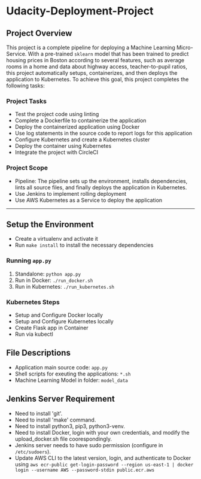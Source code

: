 
# Udacity-Deployment-Project

## Project Overview

This project is a complete pipeline for deploying a Machine Learning Micro-Service. With a pre-trained `sklearn` model that has been trained to predict housing prices in Boston according to several features, such as average rooms in a home and data about highway access, teacher-to-pupil ratios, this project automatically setups, containerizes, and then deploys the application to Kubernetes. To achieve this goal, this project completes the following tasks:

### Project Tasks

* Test the project code using linting
* Complete a Dockerfile to containerize the application
* Deploy the containerized application using Docker
* Use log statements in the source code to report logs for this application
* Configure Kubernetes and create a Kubernetes cluster
* Deploy the container using Kubernetes
* Integrate the project with CircleCI

### Project Scope

* Pipeline: The pipeline sets up the environment, installs dependencies, lints all source files, and finally deploys the application in Kubernetes.
* Use Jenkins to implement rolling deployment 
* Use AWS Kubernetes as a Service to deploy the application 

---

## Setup the Environment

* Create a virtualenv and activate it
* Run `make install` to install the necessary dependencies

### Running `app.py`

1. Standalone:  `python app.py`
2. Run in Docker:  `./run_docker.sh`
3. Run in Kubernetes:  `./run_kubernetes.sh`

### Kubernetes Steps

* Setup and Configure Docker locally
* Setup and Configure Kubernetes locally
* Create Flask app in Container
* Run via kubectl


## File Descriptions

* Application main source code: `app.py`
* Shell scripts for exeuting the applications: `*.sh`
* Machine Learning Model in folder: `model_data`

## Jenkins Server Requirement

* Need to install 'git'.
* Need to install 'make' command.
* Need to install python3, pip3, python3-venv.
* Need to install Docker, login with your own credentials, and modify the upload_docker.sh file coorespondingly.
* Jenkins server needs to have sudo permission (configure in `/etc/sudoers`).
* Update AWS CLI to the latest version, login, and authenticate to Docker using `aws ecr-public get-login-password --region us-east-1 | docker login --username AWS --password-stdin public.ecr.aws`

